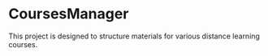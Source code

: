 # CoursesManager
This project is designed to structure materials for various distance learning courses.
